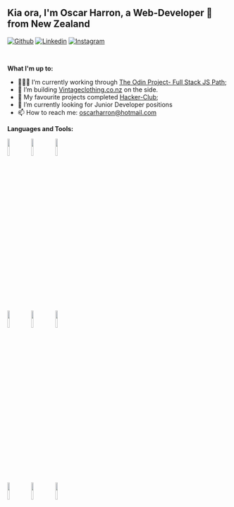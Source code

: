 <!-- Your title -->
## Kia ora, I'm Oscar Harron, a Web-Developer 🚀 from New Zealand

[![Github](https://img.shields.io/badge/-Github-000?style=flat&logo=Github&logoColor=white)](https://github.com/drenchoman)
[![Linkedin](https://img.shields.io/badge/-LinkedIn-blue?style=flat&logo=Linkedin&logoColor=white)](https://www.linkedin.com/in/oscar-harron/)
[![Instagram](https://img.shields.io/badge/-Instagram-c13584?style=flat&labelColor=c13584&logo=instagram&logoColor=white)](https://www.instagram.com/its_oggie/)

&nbsp;

**What I'm up to:**

- 👨🏽‍💻 I’m currently working through [The Odin Project- Full Stack JS Path](https://www.theodinproject.com/);
- 🌱 I’m building [Vintageclothing.co.nz](https://www.vintageclothing.co.nz) on the side.
- 👯 My favourite projects completed [Hacker-Club](https://www.hacker-club.herokuapp.com);
- 🤔 I’m currently looking for Junior Developer positions
- 📫 How to reach me: oscarharron@hotmail.com

**Languages and Tools:**

<code><img width="10%" src="https://www.vectorlogo.zone/logos/w3_html5/w3_html5-icon.svg"></code>
<code><img width="10%" src="https://www.vectorlogo.zone/logos/w3_css/w3_css-official.svg"></code>
<code><img width="10%" src="https://www.vectorlogo.zone/logos/javascript/javascript-horizontal.svg"></code>
  <br />
<code><img width="10%" src="https://www.vectorlogo.zone/logos/reactjs/reactjs-ar21.svg"></code>
<code><img width="10%" src="https://www.vectorlogo.zone/logos/nodejs/nodejs-horizontal.svg"></code>
<code><img width="10%" src="https://www.vectorlogo.zone/logos/expressjs/expressjs-ar21.svg"></code>
  <br />
<code><img width="10%" src="https://www.vectorlogo.zone/logos/mongodb/mongodb-ar21.svg"></code>
<code><img width="10%" src="https://www.vectorlogo.zone/logos/firebase/firebase-ar21.svg"></code>
<code><img width="10%" src="https://www.vectorlogo.zone/logos/npmjs/npmjs-ar21.svg"></code>
